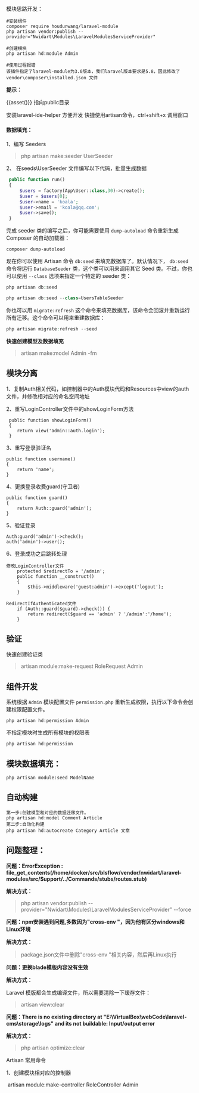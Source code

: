 模块思路开发：

```
#安装组件
composer require houdunwang/laravel-module
php artisan vendor:publish --provider="Nwidart\Modules\LaravelModulesServiceProvider"

#创建模块
php artisan hd:module Admin

#使用过程报错
该插件指定了laravel-module为3.0版本，我们laravel版本要求是5.8，因此修改了vendor\composer\installed.json 文件
```



**提示：**

{{asset()}} 指向public目录

安装laravel-ide-helper 方便开发 快捷使用artisan命令，ctrl+shift+x 调用窗口



#### 数据填充：

1、编写 Seeders

> php artisan make:seeder UserSeeder



2、 在seeds\UserSeeder 文件编写以下代码，批量生成数据

```php
 public function run()
 {
     $users = factory(App\User::class,30)->create();
     $user = $users[0];
     $user->name = 'koala';
     $user->email = 'koala@qq.com';
     $user->save();
 }
```

完成 seeder 类的编写之后，你可能需要使用 `dump-autoload` 命令重新生成 Composer 的自动加载器：

```
composer dump-autoload
```

现在你可以使用 Artisan 命令 `db:seed` 来填充数据库了。默认情况下， `db:seed` 命令将运行 `DatabaseSeeder` 类，这个类可以用来调用其它 Seed 类。不过，你也可以使用 `--class` 选项来指定一个特定的 seeder 类：

```php
php artisan db:seed

php artisan db:seed --class=UsersTableSeeder
```

你也可以用 `migrate:refresh` 这个命令来填充数据库，该命令会回滚并重新运行所有迁移。这个命令可以用来重建数据库：

```php
php artisan migrate:refresh --seed
```



**快速创建模型及数据填充**

>  artisan make:model Admin -fm



##  模块分离

1、复制Auth相关代码，如控制器中的Auth模块代码和Resources中view的auth文件，并修改相对应的命名空间地址

2、重写LoginController文件中的showLoginForm方法

```
 public function showLoginForm()
 {
 	return view('admin::auth.login');
 }
```

3、重写登录验证名

```
public function username()
{
	return 'name';
}
```

4、更换登录收费guard(守卫者)

```
public function guard()
{
	return Auth::guard('admin');
}
```



5、验证登录

```
Auth:guard('admin')->check();
auth('admin')->user();
```



6、登录成功之后跳转处理

```
修改LoginController文件
	protected $redirectTo = '/admin';
	public function __construct()
    {
        $this->middleware('guest:admin')->except('logout');
    }
    
RedirectIfAuthenticated文件
    if (Auth::guard($guard)->check()) {
    	return redirect($guard == 'admin' ? '/admin':'/home');
    }
```



## 验证

快速创建验证类

> artisan module:make-request RoleRequest Admin



## 组件开发

系统根据 `Admin` 模块配置文件 `permission.php` 重新生成权限，执行以下命令会创建权限配置文件。

```
php artisan hd:permission Admin
```

不指定模块时生成所有模块的权限表

```
php artisan hd:permission
```



## 模块数据填充：

```
php artisan module:seed ModelName
```



## 自动构建

```
第一步:创建模型和对应的数据迁移文件。
php artisan hd:model Comment Article
第二步:自动化构建
php artisan hd:autocreate Category Article 文章
```





## 问题整理：



**问题：ErrorException : file_get_contents(/home/docker/src/blsflow/vendor/nwidart/laravel-modules/src/Support/../Commands/stubs/routes.stub)**

**解决方式：**

> php artisan vendor:publish --provider="Nwidart\Modules\LaravelModulesServiceProvider" --force



**问题：npm安装遇到问题,多数因为"cross-env "，因为他有区分windows和Linux环境**

**解决方式：**

> package.json文件中删除"cross-env "相关内容，然后再Linux执行



**问题：更换blade模版内容没有生效**

**解决方式：**

Laravel 模版都会生成编译文件，所以需要清除一下缓存文件：

> artisan view:clear



**问题：There is no existing directory at "E:\VirtualBox\webCode\laravel-cms\storage\logs" and its not buildable: Input/output error**

**解决方式：**

>  php artisan optimize:clear 







Artisan 常用命令



1、创建模块相对应的控制器

​	artisan module:make-controller RoleController Admin